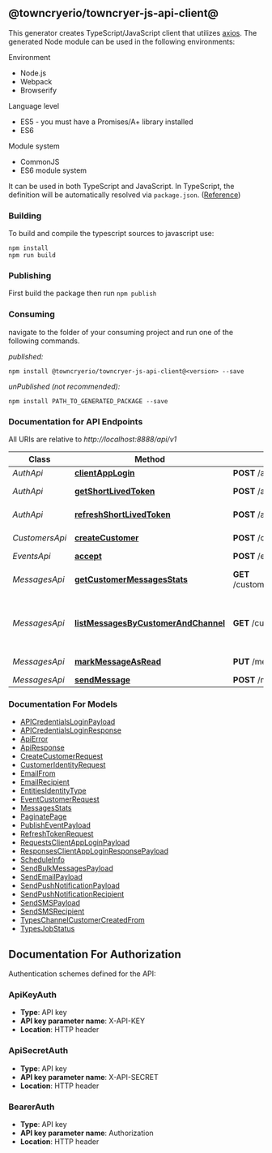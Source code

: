 ## @towncryerio/towncryer-js-api-client@<version>

This generator creates TypeScript/JavaScript client that utilizes [axios](https://github.com/axios/axios). The generated Node module can be used in the following environments:

Environment
* Node.js
* Webpack
* Browserify

Language level
* ES5 - you must have a Promises/A+ library installed
* ES6

Module system
* CommonJS
* ES6 module system

It can be used in both TypeScript and JavaScript. In TypeScript, the definition will be automatically resolved via `package.json`. ([Reference](https://www.typescriptlang.org/docs/handbook/declaration-files/consumption.html))

### Building

To build and compile the typescript sources to javascript use:
```
npm install
npm run build
```

### Publishing

First build the package then run `npm publish`

### Consuming

navigate to the folder of your consuming project and run one of the following commands.

_published:_

```
npm install @towncryerio/towncryer-js-api-client@<version> --save
```

_unPublished (not recommended):_

```
npm install PATH_TO_GENERATED_PACKAGE --save
```

### Documentation for API Endpoints

All URIs are relative to *http://localhost:8888/api/v1*

Class | Method | HTTP request | Description
------------ | ------------- | ------------- | -------------
*AuthApi* | [**clientAppLogin**](docs/AuthApi.md#clientapplogin) | **POST** /auth/authorize/client | Client App Login
*AuthApi* | [**getShortLivedToken**](docs/AuthApi.md#getshortlivedtoken) | **POST** /auth/authorize | Get Short Lived Token
*AuthApi* | [**refreshShortLivedToken**](docs/AuthApi.md#refreshshortlivedtoken) | **POST** /auth/refresh-token | Refresh Short Lived Token
*CustomersApi* | [**createCustomer**](docs/CustomersApi.md#createcustomer) | **POST** /customers | Create Customer
*EventsApi* | [**accept**](docs/EventsApi.md#accept) | **POST** /events | Accept Event
*MessagesApi* | [**getCustomerMessagesStats**](docs/MessagesApi.md#getcustomermessagesstats) | **GET** /customers/{customerId}/messages/stats | Get customer\&#39;s messages stats
*MessagesApi* | [**listMessagesByCustomerAndChannel**](docs/MessagesApi.md#listmessagesbycustomerandchannel) | **GET** /customers/{customerId}/messages | List customer\&#39;s messages filtering by channel
*MessagesApi* | [**markMessageAsRead**](docs/MessagesApi.md#markmessageasread) | **PUT** /messages/{id}/read | Mark Message As Read
*MessagesApi* | [**sendMessage**](docs/MessagesApi.md#sendmessage) | **POST** /messages | Send Message


### Documentation For Models

 - [APICredentialsLoginPayload](docs/APICredentialsLoginPayload.md)
 - [APICredentialsLoginResponse](docs/APICredentialsLoginResponse.md)
 - [ApiError](docs/ApiError.md)
 - [ApiResponse](docs/ApiResponse.md)
 - [CreateCustomerRequest](docs/CreateCustomerRequest.md)
 - [CustomerIdentityRequest](docs/CustomerIdentityRequest.md)
 - [EmailFrom](docs/EmailFrom.md)
 - [EmailRecipient](docs/EmailRecipient.md)
 - [EntitiesIdentityType](docs/EntitiesIdentityType.md)
 - [EventCustomerRequest](docs/EventCustomerRequest.md)
 - [MessagesStats](docs/MessagesStats.md)
 - [PaginatePage](docs/PaginatePage.md)
 - [PublishEventPayload](docs/PublishEventPayload.md)
 - [RefreshTokenRequest](docs/RefreshTokenRequest.md)
 - [RequestsClientAppLoginPayload](docs/RequestsClientAppLoginPayload.md)
 - [ResponsesClientAppLoginResponsePayload](docs/ResponsesClientAppLoginResponsePayload.md)
 - [ScheduleInfo](docs/ScheduleInfo.md)
 - [SendBulkMessagesPayload](docs/SendBulkMessagesPayload.md)
 - [SendEmailPayload](docs/SendEmailPayload.md)
 - [SendPushNotificationPayload](docs/SendPushNotificationPayload.md)
 - [SendPushNotificationRecipient](docs/SendPushNotificationRecipient.md)
 - [SendSMSPayload](docs/SendSMSPayload.md)
 - [SendSMSRecipient](docs/SendSMSRecipient.md)
 - [TypesChannelCustomerCreatedFrom](docs/TypesChannelCustomerCreatedFrom.md)
 - [TypesJobStatus](docs/TypesJobStatus.md)


<a id="documentation-for-authorization"></a>
## Documentation For Authorization


Authentication schemes defined for the API:
<a id="ApiKeyAuth"></a>
### ApiKeyAuth

- **Type**: API key
- **API key parameter name**: X-API-KEY
- **Location**: HTTP header

<a id="ApiSecretAuth"></a>
### ApiSecretAuth

- **Type**: API key
- **API key parameter name**: X-API-SECRET
- **Location**: HTTP header

<a id="BearerAuth"></a>
### BearerAuth

- **Type**: API key
- **API key parameter name**: Authorization
- **Location**: HTTP header


